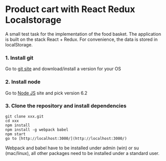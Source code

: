# Product cart with React Redux Localstorage

A small test task for the implementation of the food basket. The application is built on the stack React + Redux. For convenience, the data is stored in localStorage.

### **1. Install git**  
Go to [git site](https://git-scm.com/downloads) and download/install a version for your OS

### **2. Install node**
Go to [Node JS](https://nodejs.org/en/) site and pick version 6.2

### **3. Clone the repository and install dependencies**
	git clone xxx.git
	cd xxx
	npm install
	npm install -g webpack babel
	npm start
	go to [http://localhost:3000/](http://localhost:3000/)
	
Webpack and babel have to be installed under admin (win) or su (mac/linux), all other packages need to be installed under a standard user.